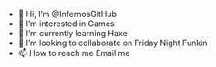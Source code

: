 - 👋 Hi, I’m @InfernosGitHub
- 👀 I’m interested in Games
- 🌱 I’m currently learning Haxe
- 💞️ I’m looking to collaborate on Friday Night Funkin
- 📫 How to reach me Email me

<!---
InfernosGitHub/InfernosGitHub is a ✨ special ✨ repository because its `README.md` (this file) appears on your GitHub profile.
You can click the Preview link to take a look at your changes.
--->
